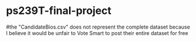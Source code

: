 # ps239T-final-project
#the "CandidateBios.csv" does not represent the complete dataset because I believe it would be unfair to Vote Smart to post their entire dataset for free
